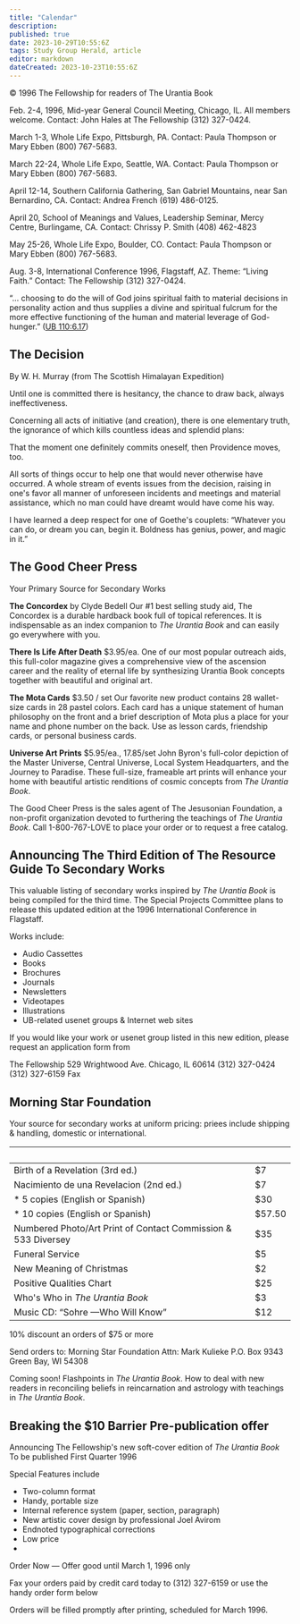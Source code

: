 ```yaml
---
title: "Calendar"
description: 
published: true
date: 2023-10-29T10:55:6Z
tags: Study Group Herald, article
editor: markdown
dateCreated: 2023-10-23T10:55:6Z
---
```


<p class="v-card v-sheet theme--light gray lighten-3 px-2">© 1996 The Fellowship for readers of The Urantia Book</p>

Feb. 2-4, 1996, Mid-year General Council Meeting, Chicago, IL. All members welcome. Contact: John Hales at The Fellowship (312) 327-0424.

March 1-3, Whole Life Expo, Pittsburgh, PA. Contact: Paula Thompson or Mary Ebben (800) 767-5683.

March 22-24, Whole Life Expo, Seattle, WA. Contact: Paula Thompson or Mary Ebben (800) 767-5683.

April 12-14, Southern California Gathering, San Gabriel Mountains, near San Bernardino, CA. Contact: Andrea French (619) 486-0125.

April 20, School of Meanings and Values, Leadership Seminar, Mercy Centre, Burlingame, CA. Contact: Chrissy P. Smith (408) 462-4823

May 25-26, Whole Life Expo, Boulder, CO. Contact: Paula Thompson or Mary Ebben (800) 767-5683.

Aug. 3-8, International Conference 1996, Flagstaff, AZ. Theme: “Living Faith.” Contact: The Fellowship (312) 327-0424.

“... choosing to do the will of God joins spiritual faith to material decisions in personality action and thus supplies a divine and spiritual fulcrum for the more effective functioning of the human and material leverage of God-hunger.” ([UB 110:6.17](/en/The_Urantia_Book/110#p6_17))

## The Decision

By W. H. Murray (from The Scottish Himalayan Expedition)

Until one is committed
there is hesitancy, the chance to draw back, 
always ineffectiveness.

Concerning all acts of initiative (and creation), 
there is one elementary truth, 
the ignorance of which kills countless ideas 
and splendid plans:

That the moment one definitely commits oneself, 
then Providence moves, too.

All sorts of things occur to help one
that would never otherwise have occurred.
A whole stream of events issues from the decision, 
raising in one's favor all manner
of unforeseen incidents and meetings and material assistance, 
which no man could have dreamt would have come his way.

I have learned a deep respect for one of Goethe's couplets:
“Whatever you can do, or dream you can, begin it.
Boldness has genius, power, and magic in it.”

## The Good Cheer Press

Your Primary Source for Secondary Works

**The Concordex**
by Clyde Bedell
Our \#1 best selling study aid, The Concordex is a durable hardback book full of topical references. It is indispensable as an index companion to _The Urantia Book_ and can easily go everywhere with you.

**There Is Life After Death** \$3.95/ea.
One of our most popular outreach aids, this full-color magazine gives a comprehensive view of the ascension career and the reality of eternal life by synthesizing Urantia Book concepts together with beautiful and original art.

**The Mota Cards**  \$3.50 / set 
Our favorite new product contains 28 wallet-size cards in 28 pastel colors. Each card has a unique statement of human philosophy on the front and a brief description of Mota plus a place for your name and phone number on the back. Use as lesson cards, friendship cards, or personal business cards.

**Universe Art Prints** \$5.95/ea., 17.85/set
John Byron's full-color depiction of the Master Universe, Central Universe, Local System Headquarters, and the Journey to Paradise. These full-size, frameable art prints will enhance your home with beautiful artistic renditions of cosmic concepts from _The Urantia Book_.

The Good Cheer Press is the sales agent of The Jesusonian Foundation, a non-profit organization devoted to furthering the teachings of _The Urantia Book_. Call 1-800-767-LOVE to place your order or to request a free catalog.


## Announcing The Third Edition of The Resource Guide To Secondary Works

This valuable listing of secondary works inspired by _The Urantia Book_ is being compiled for the third time. The Special Projects Committee plans to release this updated edition at the 1996 International Conference in Flagstaff.

Works include:

- Audio Cassettes
- Books
- Brochures
- Journals
- Newsletters
- Videotapes
- Illustrations
- UB-related usenet groups \& Internet web sites

If you would like your work or usenet group listed in this new edition, please request an application form from 

The Fellowship
529 Wrightwood Ave.
Chicago, IL 60614
(312) 327-0424
(312) 327-6159 Fax

## Morning Star Foundation

Your source for secondary works at uniform pricing: priees include shipping \& handling, domestic or international.

&nbsp; | &nbsp;
--- | ---
Birth of a Revelation (3rd ed.) | \$7
Nacimiento de una Revelacion (2nd ed.) | \$7
\* 5 copies (English or Spanish) | \$30
\* 10 copies (English or Spanish) | \$57.50
Numbered Photo/Art Print of Contact Commission \& 533 Diversey | \$35
Funeral Service | \$5
New Meaning of Christmas | \$2
Positive Qualities Chart | \$25
Who's Who in _The Urantia Book_ | \$3
Music CD: “Sohre —Who Will Know” | \$12

10\% discount an orders of $\$ 75$ or more

Send orders to:
Morning Star Foundation
Attn: Mark Kulieke
P.O. Box 9343
Green Bay, WI 54308

Coming soon! Flashpoints in _The Urantia Book_. How to deal with new readers in reconciling beliefs in reincarnation and astrology with teachings in _The Urantia Book_.

## Breaking the \$10 Barrier Pre-publication offer

Announcing The Fellowship's new soft-cover edition of _The Urantia Book_ <br> To be published First Quarter 1996

Special Features include
- Two-column format
- Handy, portable size
- Internal reference system (paper, section, paragraph)
- New artistic cover design by professional Joel Avirom
- Endnoted typographical corrections
- Low price
- 
Order Now — Offer good until March 1, 1996 only

Fax your orders paid by credit card today to (312) 327-6159 or use the handy order form below

Orders will be filled promptly after printing, scheduled for March 1996.


